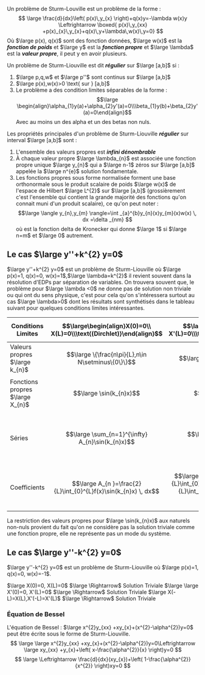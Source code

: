 Un problème de Sturm-Louville est un problème de la forme :
$$
\large \frac{d}{dx}\left( p(x)\,y_{x} \right)+q(x)y=-\lambda w(x)y \Leftrightarrow \boxed{ p(x)\,y_{xx} +p(x)_{x}\,y_{x}+q(x)\,y+\lambda\,w(x)\,y=0}
$$
Où $\large p(x), q(x)$ sont des fonction données, $\large w(x)$ est la ***fonction de poids*** et $\large y$ est la ***fonction propre*** et $\large \lambda$ est la ***valeur propre***, il peut y en avoir plusieurs.

Un problème de Sturm-Liouville est dit ***régulier*** sur $\large [a,b]$ si :
1. $\large p,q,w$ et $\large p''$ sont continus sur $\large [a,b]$
2. $\large p(x),w(x)>0 \text{ sur } [a,b]$
3. Le problème a des condition limites séparables de la forme :$$\large \begin{align}\alpha_{1}y(a)+\alpha_{2}y'(a)=0\\\beta_{1}y(b)+\beta_{2}y'(a)=0\end{align}$$
   Avec au moins un des alpha et un des betas non nuls.


Les propriétés principales d'un problème de Sturm-Liouville ***régulier*** sur interval $\large [a,b]$  sont :
1. L'ensemble des valeurs propres est ***infini dénombrable***
2. À chaque valeur propre $\large \lambda_{n}$ est associée une fonction propre unique $\large y_{n}$ qui a $\large n-1$ zéros sur $\large [a,b]$ appelée la $\large n^{e}$ solution fondamentale.
3. Les fonctions propres sous forme normalisée forment une base orthonormale sous le produit scalaire de poids $\large w(x)$ de l'espace de Hilbert $\large L^{2}$ sur $\large [a,b]$ (grossièrement c'est l'ensemble qui contient la grande majorité des fonctions qu'on connait muni d'un produit scalaire), ce qu'on peut noter :
   $$\large \langle y_{n},y_{m} \rangle=\int _{a}^{b}y_{n}(x)y_{m}(x)w(x) \, dx =\delta _{nm} $$
   où est la fonction delta de Kronecker qui donne $\large 1$ si $\large n=m$ et $\large 0$ autrement.

## Le cas $\large y''+k^{2} y=0$

$\large y''+k^{2} y=0$ est un problème de Sturm-Liouville où $\large p(x)=1, q(x)=0, w(x)=1$,$\large \lambda=k^{2}$ il revient souvent dans la résolution d'EDPs par séparation de variables. On trouvera souvent que, le problème pour $\large \lambda <0$ ne donne pas de solution non triviale ou qui ont du sens physique, c'est pour cela qu'on s'intéressera surtout au cas $\large \lambda>0$ dont les résultats sont synthétisés dans le tableau suivant pour quelques conditions limites intéressantes.

| Conditions Limites | $$\large\begin{align}X(0)=0\\ X(L)=0\\\text{(Dirchlet)}\end{align}$$ | $$\large\begin{align}X'(0)=0\\ X'(L)=0\\\text{(Neumann)}\end{align}$$ | $$\large\begin{align}X(-L)=X(L)\\ X'(-L)=X'(L)\\\text{(Périodique)}\end{align}$$ |
| -------- | -------- | -------- |  -------- |
| Valeurs propres $\large k_{n}$ | $$\large \{\frac{n\pi}{L},n\in N\setminus\{0\}\}$$ | $$\large \{\frac{n\pi}{L},n\in N\}$$ | $$\large \{\frac{n\pi}{L},n\in N\}$$ |
| Fonctions propres $\large X_{n}$ | $$\large \sin(k_{n}x)$$ | $$\large \cos(k_{n}x)$$ | $$\large \sin(k_{n}x)$$ et $$\large \cos(k_{n}x)$$ |
| Séries | $$\large \sum_{n=1}^{\infty} A_{n}\sin(k_{n}x)$$ | $$\large \sum_{n=0}^{\infty} A_{n}\cos(k_{n}x)$$ | $$\large \sum_{n=1}^{\infty} A_{n}\sin(k_{n}x)$$ + $$\large \sum_{n=0}^{\infty} B_{n}\cos(k_{n}x)$$ |
| Coefficients | $$\large A_{n }=\frac{2}{L}\int_{0}^{L}f(x)\sin(k_{n}x)  \, dx$$ | $$\large \begin{align}B_{0}&=\frac{1}{L}\int_{0}^{L}f(x)\,dx \\ B_{n}&=\frac{2}{L}\int_{0}^{L}f(x)\cos(k_{n}x)  \, dx  \end{align} $$ |  $$\large \begin{align} A_{n}&=\frac{1}{L}\int_{-L}^{L}f(x)\sin(k_{n}x)  \, dx \\ B_{0}&=\frac{1}{2L}\int_{-L}^{L}f(x)\,dx \\ B_{n}&=\frac{1}{L}\int_{-L}^{L}f(x)\cos(k_{n}x)  \, dx  \end{align} $$  |

La restriction des valeurs propres pour $\large \sin(k_{n}x)$ aux naturels non-nuls provient du fait qu'on ne considère pas la solution triviale comme une fonction propre, elle ne représente pas un mode du système.
## Le cas $\large y''-k^{2} y=0$

$\large y''-k^{2} y=0$ est un problème de Sturm-Liouville où $\large p(x)=1, q(x)=0, w(x)=-1$.

$\large X(0)=0, X(L)=0$ $\large \Rightarrow$ Solution Triviale
$\large \large X'(0)=0, X'(L)=0$ $\large \Rightarrow$ Solution Triviale
$\large X(-L)=X(L),X'(-L)=X'(L)$ $\large \Rightarrow$ Solution Triviale

### Équation de Bessel

L'équation de Bessel : $\large x^{2}y_{xx} +xy_{x}+(x^{2}-\alpha^{2})y=0$ peut être écrite sous le forme de Sturm-Liouville.
$$
\large \large x^{2}y_{xx} +xy_{x}+(x^{2}-\alpha^{2})y=0\Leftrightarrow \large xy_{xx} +y_{x}+\left( x-\frac{\alpha^{2}}{x} \right)y=0
$$
$$
\large \Leftrightarrow \frac{d}{dx}(xy_{x})+\left( 1-\frac{\alpha^{2}}{x^{2}} \right)xy=0
$$

